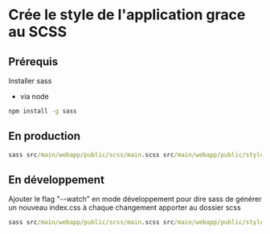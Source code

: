 # Crée le style de l'application grace au SCSS

## Prérequis

Installer  sass

- via node
```cmd
npm install -g sass
```

## En production
```cmd
sass src/main/webapp/public/scss/main.scss src/main/webapp/public/style.css
```

## En développement

Ajouter le flag "--watch" en mode développement pour dire sass de générer un nouveau index.css à chaque changement apporter au dossier scss
```cmd
sass src/main/webapp/public/scss/main.scss src/main/webapp/public/style.css --watch
```